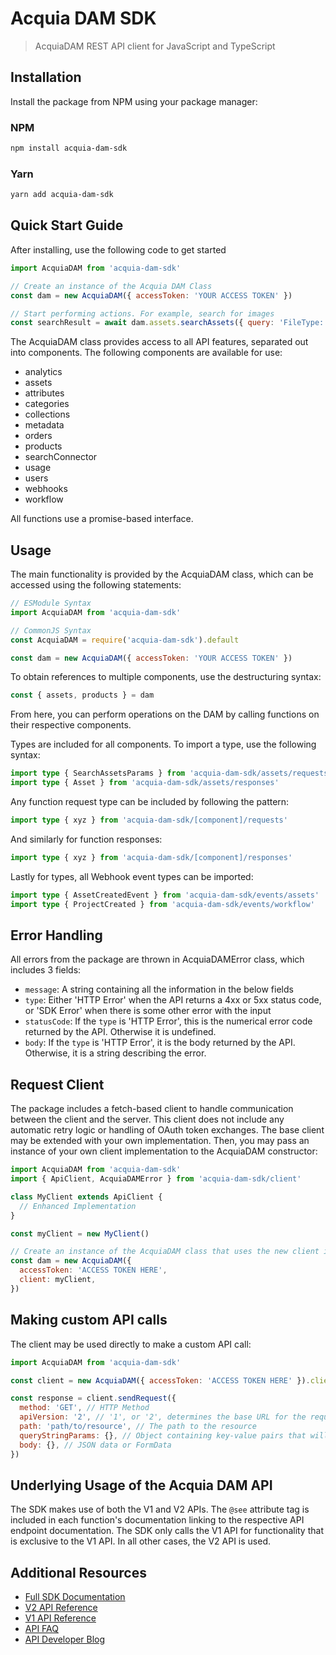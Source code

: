 # Acquia DAM SDK

> AcquiaDAM REST API client for JavaScript and TypeScript

## Installation

Install the package from NPM using your package manager:

### NPM

```bash
npm install acquia-dam-sdk
```

### Yarn

```bash
yarn add acquia-dam-sdk
```

## Quick Start Guide

After installing, use the following code to get started

```js
import AcquiaDAM from 'acquia-dam-sdk'

// Create an instance of the Acquia DAM Class
const dam = new AcquiaDAM({ accessToken: 'YOUR ACCESS TOKEN' })

// Start performing actions. For example, search for images
const searchResult = await dam.assets.searchAssets({ query: 'FileType: image' })
```

The AcquiaDAM class provides access to all API features, separated out into components. The following components are available for use:

- analytics
- assets
- attributes
- categories
- collections
- metadata
- orders
- products
- searchConnector
- usage
- users
- webhooks
- workflow

All functions use a promise-based interface.

## Usage

The main functionality is provided by the AcquiaDAM class, which can be accessed using the following statements:

```js
// ESModule Syntax
import AcquiaDAM from 'acquia-dam-sdk'

// CommonJS Syntax
const AcquiaDAM = require('acquia-dam-sdk').default

const dam = new AcquiaDAM({ accessToken: 'YOUR ACCESS TOKEN' })
```

To obtain references to multiple components, use the destructuring syntax:

```js
const { assets, products } = dam
```

From here, you can perform operations on the DAM by calling functions on their respective components.

Types are included for all components. To import a type, use the following syntax:

```ts
import type { SearchAssetsParams } from 'acquia-dam-sdk/assets/requests'
import type { Asset } from 'acquia-dam-sdk/assets/responses'
```

Any function request type can be included by following the pattern:

```ts
import type { xyz } from 'acquia-dam-sdk/[component]/requests'
```

And similarly for function responses:

```ts
import type { xyz } from 'acquia-dam-sdk/[component]/responses'
```

Lastly for types, all Webhook event types can be imported:

```ts
import type { AssetCreatedEvent } from 'acquia-dam-sdk/events/assets'
import type { ProjectCreated } from 'acquia-dam-sdk/events/workflow'
```

## Error Handling

All errors from the package are thrown in AcquiaDAMError class, which includes 3 fields:

- `message`: A string containing all the information in the below fields
- `type`: Either 'HTTP Error' when the API returns a 4xx or 5xx status code, or 'SDK Error' when there is some other error with the input
- `statusCode`: If the `type` is 'HTTP Error', this is the numerical error code returned by the API. Otherwise it is undefined.
- `body`: If the `type` is 'HTTP Error', it is the body returned by the API. Otherwise, it is a string describing the error.

## Request Client

The package includes a fetch-based client to handle communication between the client and the server. This client does not include any automatic retry logic or handling of OAuth token exchanges. The base client may be extended with your own implementation. Then, you may pass an instance of your own client implementation to the AcquiaDAM constructor:

```js
import AcquiaDAM from 'acquia-dam-sdk'
import { ApiClient, AcquiaDAMError } from 'acquia-dam-sdk/client'

class MyClient extends ApiClient {
  // Enhanced Implementation
}

const myClient = new MyClient()

// Create an instance of the AcquiaDAM class that uses the new client implementation
const dam = new AcquiaDAM({
  accessToken: 'ACCESS TOKEN HERE',
  client: myClient,
})
```

## Making custom API calls

The client may be used directly to make a custom API call:

```js
import AcquiaDAM from 'acquia-dam-sdk'

const client = new AcquiaDAM({ accessToken: 'ACCESS TOKEN HERE' }).client

const response = client.sendRequest({
  method: 'GET', // HTTP Method
  apiVersion: '2', // '1', or '2', determines the base URL for the request, corresponding to the API v1 or v2 base URLs
  path: 'path/to/resource', // The path to the resource
  queryStringParams: {}, // Object containing key-value pairs that will be converted into a query string
  body: {}, // JSON data or FormData
})
```

## Underlying Usage of the Acquia DAM API

The SDK makes use of both the V1 and V2 APIs. The `@see` attribute tag is included in each function's documentation linking to the respective API endpoint documentation. The SDK only calls the V1 API for functionality that is exclusive to the V1 API. In all other cases, the V2 API is used.

## Additional Resources

- [Full SDK Documentation](https://docs.acquia.com/acquia-dam/developer/typescript-sdk)
- [V2 API Reference](https://widenv2.docs.apiary.io/)
- [V1 API Reference](https://widenv1.docs.apiary.io/)
- [API FAQ](https://community.acquia.com/acquiadam/s/article/API-FAQs)
- [API Developer Blog](https://dev.acquia.com/blog?f%5B0%5D=product%3A2796&page=0)
